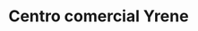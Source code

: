 ---
title: "Centro comercial Yrene"
url: /puerto-la-cruz/centro-comercial-yrene/
shop: Einkaufszentrum
---